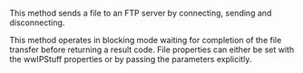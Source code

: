 ﻿This method sends a file to an FTP server by connecting, sending and disconnecting. 

This method operates in blocking mode waiting for completion of the file transfer before returning a result code. File properties can either be set with the wwIPStuff properties or by passing the parameters explicitly.